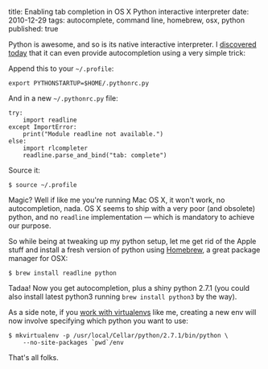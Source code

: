 title: Enabling tab completion in OS X Python interactive interpreter
date: 2010-12-29
tags: autocomplete, command line, homebrew, osx, python
published: true

Python is awesome, and so is its native interactive interpreter. I [discovered today](http://sontek.net/tips-and-tricks-for-the-python-interpreter) that it can even provide autocompletion using a very simple trick:

Append this to your `~/.profile`:

    export PYTHONSTARTUP=$HOME/.pythonrc.py

And in a new `~/.pythonrc.py` file:

    try:
        import readline
    except ImportError:
        print("Module readline not available.")
    else:
        import rlcompleter
        readline.parse_and_bind("tab: complete")

Source it:

    $ source ~/.profile

Magic? Well if like me you're running Mac OS X, it won't work, no autocompletion, nada. OS X seems to ship with a very poor (and obsolete) python, and no `readline` implementation — which is mandatory to achieve our purpose.

So while being at tweaking up my python setup, let me get rid of the Apple stuff and install a fresh version of python using [Homebrew](http://mxcl.github.com/homebrew/), a great package manager for OSX:

    $ brew install readline python

Tadaa! Now you get autocompletion, plus a shiny python 2.7.1 (you could also install latest python3 running `brew install python3` by the way).

As a side note, if you [work with virtualenvs](http://blog.akei.com/post/573774396/installer-django-dans-un-environnement-python-virtuel) like me, creating a new env will now involve specifying which python you want to use:

    $ mkvirtualenv -p /usr/local/Cellar/python/2.7.1/bin/python \
        --no-site-packages `pwd`/env

That's all folks.

